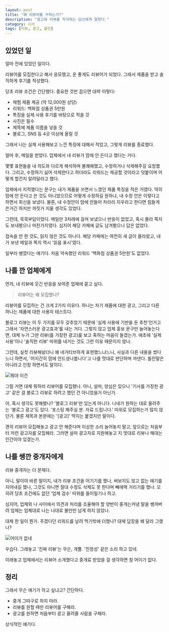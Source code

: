 ```yaml
---
layout: post
title: "왜 리뷰어를 구하는가?"
description: "광고와 리뷰를 착각하는 당신에게 말한다."
category: 시사
tags: [리뷰, 광고, 불만]
---
```


## 있었던 일

얼마 전에 있었던 일이다.

리뷰어를 모집한다고 해서 응모했고, 운 좋게도 리뷰어가 되었다.
그래서 제품을 받고 솔직하게 후기를 작성했다.

당초 리뷰 조건은 간단했다. 중요한 것만 꼽으면 대략 이렇다:

- 체험 제품 제공 (약 12,000원 상당)
- 리워드: 백화점 상품권 5만원
- 특징을 실제 사용 후기를 바탕으로 적을 것
- 사진은 필수
- 제목에 제품 이름을 넣을 것
- 블로그, SNS 등 4곳 이상에 올릴 것

그래서 나는 실제 사용해보고 느낀 특징에 대해서 적었고,
그렇게 리뷰를 종료했다.

얼마 후, 메일을 받았다.
업체에서 내 리뷰가 맘에 안 든다고 했다는 거다.

몇몇 표현들을 내 의도와 다르게 해석하며 불쾌해했고,
수정하거나 삭제해주길 요청했다.
그리고, 수정하기 싫어 삭제한다고 하더라도 리워드는 제공할 것이라고 덧붙이며
어떻게 할건지 알려달라고 했다.

업체에서 지적했다는 문구는
내가 제품을 쓰면서 느꼈던 제품 특징을 적은 거였다.
딱히 맘에 안 든다고 쓴 것도 아니었으므로
어떻게 수정하길 원하냐,
내 수정 안은 이렇다고 하면서 회신을 보냈다.
물론, 내 수정안이 맘에 안들어 차라리 지우라고 한다면
힘들게 쓴거긴 하지만 까짓거 지울 생각도 있었다.

그런데, 묵묵부답이었다.
메일만 3차례에 걸쳐 보냈으나 반응이 없었고,
혹시 몰라 쪽지도 보내봤으나 마찬가지였다.
심지어 해당 카페에 글도 남겨봤으나 답은 없었다.

접속을 안 한 것도, 읽지 않은 것도 아니다.
해당 카페에는 여전히 새 글이 올라왔고,
내가 보낸 메일과 쪽지 역시 '읽음 표시'였다.

일부러 쌩깠다는 얘기다.
처음 약속했던 리워드 '백화점 상품권 5만원'도 없었다.


## 나를 깐 업체에게

먼저, 내 리뷰에 웃긴 반응을 보여준 업체에 묻고 싶다.

> 리뷰어는 왜 모집했나?

리뷰어를 모집하는 건 크게 2가지 이유다.
하나는 자기 제품에 대한 광고,
그리고 다른 하나는 제품에 대한 사용자 테스트다.

블로그 리뷰는 이 두 가지를 모두 갖추었기 때문에
'실제 사용에 기반을 둔 추천'인거고
그래서 '자연스러운 광고효과'를 내는 거다.
그렇지 않고 업체 홍보 문구만 늘어놓는다면,
대체 누가 그딴 리뷰(를 가장한 광고)를 보고 혹하는 마음이 들겠는가.
애초에 '실제 사용'이나 '솔직한 리뷰' 따위를 내거는 것도 그런 이유 때문이지 않나.

그런데, 실컷 리뷰해놨더니
왜 네거티브하게 표현했느냐느니,
사실과 다른 내용을 썼다느니 하면서,
'어지간히 맘에 안드셨나봅니다'고 나를 멋대로 판단하며 까댄다.
틀린말은 아니라고 인정 하면서도 말이다.

<!--
첫째 : 구이가 아니고 찜백이다

이 내용은 틀린말은 아닌데.. 같은 내용을 어필하더라도 네거티브하게 표현하지 않을 수 있거든요
예를들어..새우구이 같은 경우 일반 소금구이는 새우의 육즙이 빠져나가고 말라버리게 되지만
오븐바베큐백을 활용하면 수분을 지켜주기 때문에 더 탱글하게 먹을 수 있다.. 이런식으로..
레즈님은 상품을 테스트 해보고 어지간히 맘에 안드셨나봅니다.

둘째 : 백 안을 밀봉된채로 두는게 아니라 부풀어오르는것을 막기위해 구멍을 내기 때문에 냄새나 연기도 일반 조리때와 별반 다를것 없이 생긴다. 그러므로 집 안에서 조리 한다면 환풍기는 필수다.

조리백을 100% 밀봉하면 공기가 차올라 백이 터지기 때문에 숨구멍을 2~3개 뚫어주라고 하는데요
숨구멍이 있기 때문에 냄새 연기가 안나올순 없지만 그냥 프라이팬에 열어놓고 조리할때랑은 비교도 안되게 적습니다.
-->

![뭐야 이건](https://jjalbox.com/_data/jjalbox/2016/09/20160912_57d654751f708.png)

그럴 거면 대체 뭐하러 리뷰어를 모집했나.
아니, 설마, 양심은 있으니
'기사를 가장한 광고' 같은 걸 블로그 리뷰로 하려고 했던 건 아니었을거 아닌가.

아, 혹시 생각도 못해봤나?
'블로그 리뷰'만 있는게 아니다.
니네가 원하는 대로 올려주는 '블로그 광고'도 있다.
'포스팅 해주실 분. 자료 드립니다.' 따위로 모집하는거 많지 않던가.
물론 제목과 본문에는 '[광고]' 딱지는 붙겠지만 말이다.

괜히 리뷰어 모집해놓고 광고 안 해준다며 이상한 소리 늘어놓지 말고,
앞으로는 처음부터 저런 광고자를 모집해라.
그러면 설마 광고자로 지원해놓고 지 멋대로 리뷰나 해대는 인간이야 있겠는가.


## 나를 쌩깐 중개자에게

리뷰 중개자는 더 문제다.

아니, 말이야 바른 말이지,
내가 리뷰 조건을 어기기를 했나,
써보지도 않고 없는 얘기를 지어내길 했나,
그것도 아니면 절대 수정도 삭제도 못 한다며 빼애액 거리기를 했나.
오히려 당초 조건에도 없던 '업체 검수' 따위를 들이밀기나 하고.

심지어, 업체와 나 사이에서 의견과 처리를 조율해야 할 양반이
중개는커녕 말을 쌩까버려
업체는 업체대로 나는 나대로
불만만 남게 하지 않았나.

대체 한 일이 뭔가.
주겠다던 리워드를 날려 먹기밖에 더했나?
대체 답장을 왜 달라 그랬나?

![어이가 없네](http://jjalbox.com/_data/jjalbox/2016/08/20160817_57b4005b6f693.jpg)

우습다.
그래놓고 '진짜 리뷰'는 무슨, 개뿔.
'진정성' 같은 소리 하고 있네.

이래놓고 업체에서는 리뷰어 소개했다고 중개료 받았을 걸 생각하면 참 어이가 없다.


## 정리

그래서 무슨 얘기가 하고 싶냐고?
간단하다.

- 중개 그따구로 하지 마라.
- 리뷰를 원할 때만 리뷰어를 구해라.
- 광고를 원하면 처음부터 광고 올려줄 사람을 구해라.

상식적인 얘기다.
